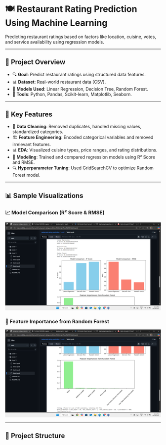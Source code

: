 # 🍽️ Restaurant Rating Prediction Using Machine Learning

Predicting restaurant ratings based on factors like location, cuisine, votes, and service availability using regression models.

---

## 📌 Project Overview

- 🔍 **Goal**: Predict restaurant ratings using structured data features.
- 📊 **Dataset**: Real-world restaurant data (CSV).
- 🧠 **Models Used**: Linear Regression, Decision Tree, Random Forest.
- 🔧 **Tools**: Python, Pandas, Scikit-learn, Matplotlib, Seaborn.

---

## 🚀 Key Features

- 🧹 **Data Cleaning**: Removed duplicates, handled missing values, standardized categories.
- 🏗️ **Feature Engineering**: Encoded categorical variables and removed irrelevant features.
- 📊 **EDA**: Visualized cuisine types, price ranges, and rating distributions.
- 🤖 **Modeling**: Trained and compared regression models using R² Score and RMSE.
- 🔍 **Hyperparameter Tuning**: Used GridSearchCV to optimize Random Forest model.

---

## 📊 Sample Visualizations

### 📈 Model Comparison (R² Score & RMSE)
![Model Comparison](https://github.com/alwinhemanth/restaurant-rating-prediction/blob/main/Screenshot%20(177).png?raw=true)

### 🌟 Feature Importance from Random Forest
![Feature Importance](https://github.com/alwinhemanth/restaurant-rating-prediction/blob/main/Screenshot%20(178).png?raw=true)

---

## 📂 Project Structure

